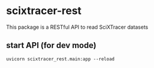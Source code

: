 # scixtracer-rest

This package is a RESTful API to read SciXTracer datasets

## start API (for dev mode)

```
uvicorn scixtracer_rest.main:app --reload
```
